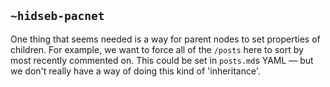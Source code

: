 ## `~hidseb-pacnet`
One thing that seems needed is a way for parent nodes to set properties of children.  For example, we want to force all of the `/posts` here to sort by most recently commented on.  This could be set in `posts.md`s YAML — but we don't really have a way of doing this kind of 'inheritance'. 